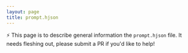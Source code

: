 ```yaml
---
layout: page
title: prompt.hjson
---
```

:zap: This page is to describe general information the `prompt.hjson` file. It
needs fleshing out, please submit a PR if you'd like to help!